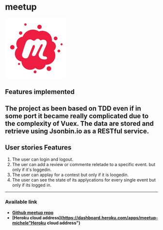 

# meetup

![](https://github.com/jensengbg-michele-carmagnani/meetup3/blob/main/src/assets/logo.jpg)




## Features implemented 
> 
The project as been based on TDD even if in some port it became really complicated due to the complexity of Vuex.
The data are stored and retrieve using Jsonbin.io as a RESTful service.
-
 ## User stories  Features
1. The user can login and logout.
2. The uer can add a review or commente reletade to a specific event. but only if it's loggedin.
3. The user can applay for a contest but only if it is loogedin.
4. The user can see the state of its applycations for every single event but only if its logged in.

 

------------
### Available link 
- **[Github meetup repo](https://trello.com/b/PupblE89/vue-shophttp:// "Meetup repository")**
- **[Heroku cloud address](https://dashboard.heroku.com/apps/meetup-michele"Heroku cloud address")**
